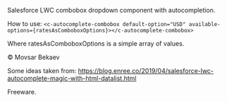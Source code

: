 Salesforce LWC combobox dropdown component with autocompletion.

How to use: `<c-autocomplete-combobox default-option="USD" available-options={ratesAsComboboxOptions}></c-autocomplete-combobox>`
 
Where ratesAsComboboxOptions is a simple array of values.

&copy; Movsar Bekaev

Some ideas taken from: https://blog.enree.co/2019/04/salesforce-lwc-autocomplete-magic-with-html-datalist.html

Freeware.
